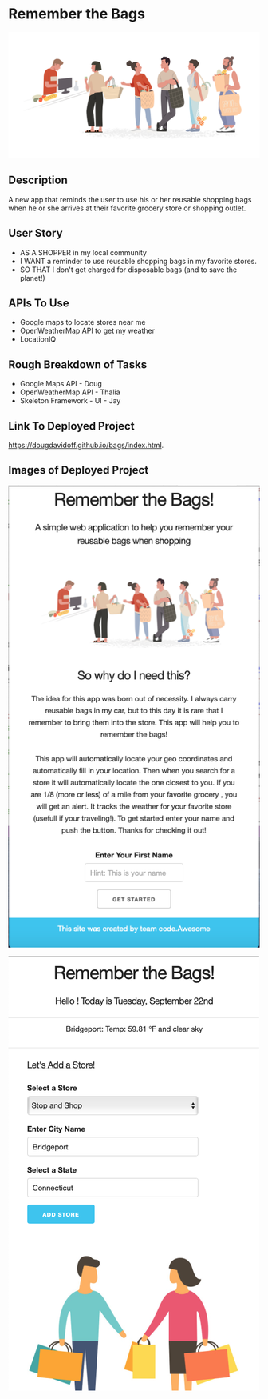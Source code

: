 # Remember the Bags

![People Holding Reusable Bags](/assets/img/peopleHoldingBags.jpg)


## Description

A new app that reminds the user to use his or her reusable shopping bags when he or she arrives at their favorite grocery store or shopping outlet.

## User Story

* AS A SHOPPER in my local community
* I WANT a reminder to use reusable shopping bags in my favorite stores.
* SO THAT I don't get charged for disposable bags (and to save the planet!)

## APIs To Use

* Google maps to locate stores near me
* OpenWeatherMap API to get my weather
* LocationIQ

## Rough Breakdown of Tasks

* Google Maps API - Doug
* OpenWeatherMap API - Thalia
* Skeleton Framework - UI - Jay


## Link To Deployed Project
 https://dougdavidoff.github.io/bags/index.html.

 ## Images of Deployed Project

 ![](/assets/img/firstSS.png)

 ![](/assets/img/secondSS.png)